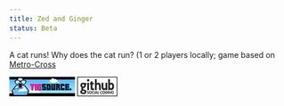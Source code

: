 ```yaml
---
title: Zed and Ginger
status: Beta
---
```


A cat runs! Why does the cat run? (1 or 2 players locally; game based on [Metro-Cross](http://en.wikipedia.org/wiki/Metro-Cross)

[![TIGSource forum](/images/tigsource.png)](http://forums.tigsource.com/index.php?topic=20797.0)
[![Github project](/images/github.png)](http://github.com/Spooner/zed_and_ginger)
